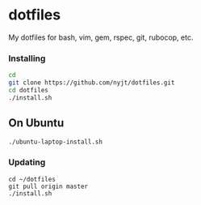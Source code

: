 dotfiles
========

My dotfiles for bash, vim, gem, rspec, git, rubocop, etc.

### Installing

```bash
cd
git clone https://github.com/nyjt/dotfiles.git
cd dotfiles
./install.sh
```

## On Ubuntu

```bash
./ubuntu-laptop-install.sh
```


### Updating

```
cd ~/dotfiles
git pull origin master
./install.sh
```

